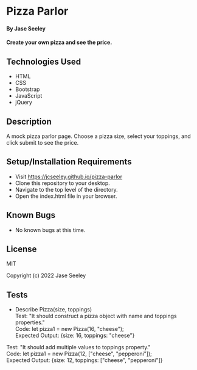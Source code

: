 # Pizza Parlor

#### By Jase Seeley

#### Create your own pizza and see the price.

## Technologies Used

* HTML
* CSS
* Bootstrap
* JavaScript
* jQuery

## Description

A mock pizza parlor page. Choose a pizza size, select your toppings, and click submit to see the price. 

## Setup/Installation Requirements

* Visit https://jcseeley.github.io/pizza-parlor
* Clone this repository to your desktop.
* Navigate to the top level of the directory.
* Open the index.html file in your browser.

## Known Bugs

* No known bugs at this time.

## License

MIT

Copyright (c) 2022 Jase Seeley

## Tests
* Describe Pizza(size, toppings)  
Test: "It should construct a pizza object with name and toppings properties."  
Code: let pizza1 = new Pizza(16, "cheese");  
Expected Output: {size: 16, toppings: "cheese"}  
  
Test: "It should add multiple values to toppings property."  
Code: let pizza1 = new Pizza(12, ["cheese", "pepperoni"]);  
Expected Output: {size: 12, toppings: ["cheese", "pepperoni"]}
